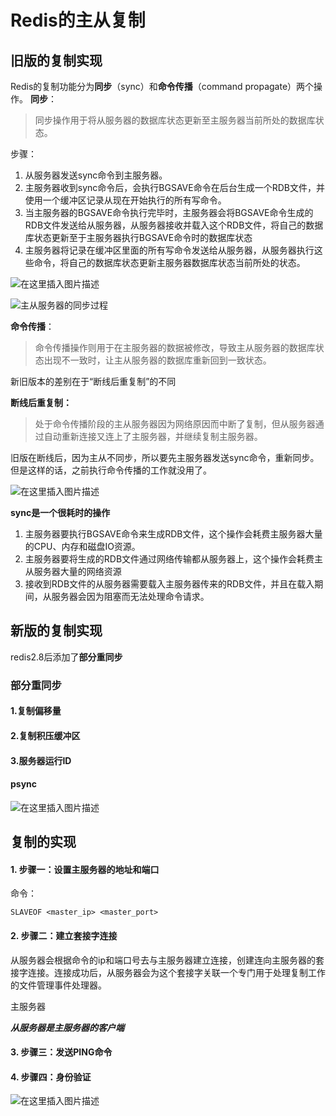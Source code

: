 # Redis的主从复制

## 旧版的复制实现

Redis的复制功能分为**同步**（sync）和**命令传播**（command propagate）两个操作。
**同步**：

> 同步操作用于将从服务器的数据库状态更新至主服务器当前所处的数据库状态。

步骤：

1. 从服务器发送sync命令到主服务器。
2. 主服务器收到sync命令后，会执行BGSAVE命令在后台生成一个RDB文件，并使用一个缓冲区记录从现在开始执行的所有写命令。
3. 当主服务器的BGSAVE命令执行完毕时，主服务器会将BGSAVE命令生成的RDB文件发送给从服务器，从服务器接收并载入这个RDB文件，将自己的数据库状态更新至于主服务器执行BGSAVE命令时的数据库状态
4. 主服务器将记录在缓冲区里面的所有写命令发送给从服务器，从服务器执行这些命令，将自己的数据库状态更新主服务器数据库状态当前所处的状态。

![在这里插入图片描述](https://img-blog.csdnimg.cn/20200831103757562.png#pic_center)

![主从服务器的同步过程](https://img-blog.csdnimg.cn/20200831110410874.png?x-oss-process=image/watermark,type_ZmFuZ3poZW5naGVpdGk,shadow_10,text_aHR0cHM6Ly9ibG9nLmNzZG4ubmV0L3dlaXhpbl80MTc5NjI1Nw==,size_16,color_FFFFFF,t_70#pic_center)

 **命令传播**：

> 命令传播操作则用于在主服务器的数据被修改，导致主从服务器的数据库状态出现不一致时，让主从服务器的数据库重新回到一致状态。



新旧版本的差别在于“断线后重复制”的不同

**断线后重复制：**

> 处于命令传播阶段的主从服务器因为网络原因而中断了复制，但从服务器通过自动重新连接又连上了主服务器，并继续复制主服务器。

旧版在断线后，因为主从不同步，所以要先主服务器发送sync命令，重新同步。但是这样的话，之前执行命令传播的工作就没用了。

![在这里插入图片描述](https://img-blog.csdnimg.cn/20200831111641668.png?x-oss-process=image/watermark,type_ZmFuZ3poZW5naGVpdGk,shadow_10,text_aHR0cHM6Ly9ibG9nLmNzZG4ubmV0L3dlaXhpbl80MTc5NjI1Nw==,size_16,color_FFFFFF,t_70#pic_center)

**sync是一个很耗时的操作**

1. 主服务器要执行BGSAVE命令来生成RDB文件，这个操作会耗费主服务器大量的CPU、内存和磁盘IO资源。
2. 主服务器要将生成的RDB文件通过网络传输都从服务器上，这个操作会耗费主从服务器大量的网络资源
3. 接收到RDB文件的从服务器需要载入主服务器传来的RDB文件，并且在载入期间，从服务器会因为阻塞而无法处理命令请求。

## 新版的复制实现

redis2.8后添加了**部分重同步**

### 部分重同步

#### 1.复制偏移量

#### 2.复制积压缓冲区

#### 3.服务器运行ID

#### psync

![在这里插入图片描述](https://img-blog.csdnimg.cn/20200831140038642.png?x-oss-process=image/watermark,type_ZmFuZ3poZW5naGVpdGk,shadow_10,text_aHR0cHM6Ly9ibG9nLmNzZG4ubmV0L3dlaXhpbl80MTc5NjI1Nw==,size_16,color_FFFFFF,t_70#pic_center)

## 复制的实现

#### 1. 步骤一：设置主服务器的地址和端口

命令：

```shell
SLAVEOF <master_ip> <master_port>
```

#### 2. 步骤二：建立套接字连接

从服务器会根据命令的ip和端口号去与主服务器建立连接，创建连向主服务器的套接字连接。连接成功后，从服务器会为这个套接字关联一个专门用于处理复制工作的文件管理事件处理器。

主服务器

***从服务器是主服务器的客户端***

#### 3. 步骤三：发送PING命令

#### 4. 步骤四：身份验证

![在这里插入图片描述](https://img-blog.csdnimg.cn/20200831171400686.png?x-oss-process=image/watermark,type_ZmFuZ3poZW5naGVpdGk,shadow_10,text_aHR0cHM6Ly9ibG9nLmNzZG4ubmV0L3dlaXhpbl80MTc5NjI1Nw==,size_16,color_FFFFFF,t_70#pic_center)